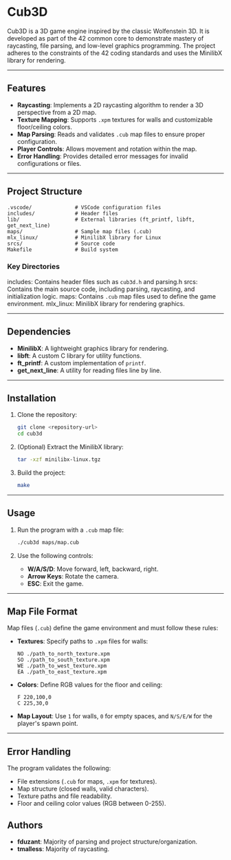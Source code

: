 # Cub3D

Cub3D is a 3D game engine inspired by the classic Wolfenstein 3D. It is developed as part of the 42 common core to demonstrate mastery of raycasting, file parsing, and low-level graphics programming. The project adheres to the constraints of the 42 coding standards and uses the MinilibX library for rendering.

---

## Features

- **Raycasting**: Implements a 2D raycasting algorithm to render a 3D perspective from a 2D map.
- **Texture Mapping**: Supports `.xpm` textures for walls and customizable floor/ceiling colors.
- **Map Parsing**: Reads and validates `.cub` map files to ensure proper configuration.
- **Player Controls**: Allows movement and rotation within the map.
- **Error Handling**: Provides detailed error messages for invalid configurations or files.

---

## Project Structure

```
.vscode/              # VSCode configuration files
includes/             # Header files
lib/                  # External libraries (ft_printf, libft, get_next_line)
maps/                 # Sample map files (.cub)
mlx_linux/            # MinilibX library for Linux
srcs/                 # Source code
Makefile              # Build system
```

### Key Directories

includes: Contains header files such as `cub3d.h` and 
parsing.h
srcs: Contains the main source code, including parsing, raycasting, and initialization logic.
maps: Contains `.cub` map files used to define the game environment.
mlx_linux: MinilibX library for rendering graphics.

---

## Dependencies

- **MinilibX**: A lightweight graphics library for rendering.
- **libft**: A custom C library for utility functions.
- **ft_printf**: A custom implementation of `printf`.
- **get_next_line**: A utility for reading files line by line.

---

## Installation

1. Clone the repository:
   ```sh
   git clone <repository-url>
   cd cub3d
   ```

2. (Optional) Extract the MinilibX library:
   ```sh
   tar -xzf minilibx-linux.tgz
   ```

3. Build the project:
   ```sh
   make
   ```

---

## Usage

1. Run the program with a `.cub` map file:
   ```sh
   ./cub3d maps/map.cub
   ```

2. Use the following controls:
   - **W/A/S/D**: Move forward, left, backward, right.
   - **Arrow Keys**: Rotate the camera.
   - **ESC**: Exit the game.

---

## Map File Format

Map files (`.cub`) define the game environment and must follow these rules:

- **Textures**: Specify paths to `.xpm` files for walls:
  ```
  NO ./path_to_north_texture.xpm
  SO ./path_to_south_texture.xpm
  WE ./path_to_west_texture.xpm
  EA ./path_to_east_texture.xpm
  ```

- **Colors**: Define RGB values for the floor and ceiling:
  ```
  F 220,100,0
  C 225,30,0
  ```

- **Map Layout**: Use `1` for walls, `0` for empty spaces, and `N/S/E/W` for the player's spawn point.

---

## Error Handling

The program validates the following:

- File extensions (`.cub` for maps, `.xpm` for textures).
- Map structure (closed walls, valid characters).
- Texture paths and file readability.
- Floor and ceiling color values (RGB between 0-255).

## Authors

- **fduzant**: Majority of parsing and project structure/organization.
- **tmalless**: Majority of raycasting.